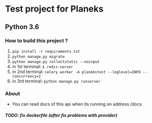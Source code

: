 # Test project for Planeks
## Рython 3.6
### How to build this project ? 
1. `pip install -r requirements.txt`
2. `python manage.py migrate`
3. `python manage.py collectstatic --noinput`
4. in 1st terminal: `$ redis-server`
5. in 2nd terminal: `celery worker -A planekstest --loglevel=INFO --concurrency=2`
6. in 3rd terminal: `python manage.py runserver`

### About
- You can read docs of this api  when its running on address /docs

##### TODO: fix dockerfile (after fix problems with provider)
